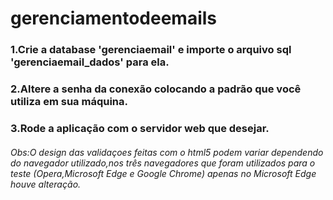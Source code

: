 # gerenciamentodeemails
<h3>1.Crie a database 'gerenciaemail' e importe o arquivo sql 'gerenciaemail_dados' para ela.</h3>
<h3>2.Altere a senha da conexão colocando a padrão que você utiliza em sua máquina.</h3>
<h3>3.Rode a aplicação com o servidor web que desejar.</h3>
<h6>Obs:O design das validaçoes feitas com o html5 podem variar dependendo do navegador utilizado,nos três navegadores que foram utilizados para o teste (Opera,Microsoft Edge e Google Chrome) apenas no Microsoft Edge houve alteração.</h6>
